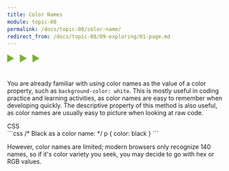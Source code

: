 ```yaml
---
title: Color Names
module: topic-08
permalink: /docs/topic-08/color-name/
redirect_from: /docs/topic-08/09-exploring/01-page.md
---
```


<img src="./../../../img/arrow-divider.svg" style="width: 75px; border: none; margin: 0px 0 20px 0" />

You are already familiar with using color names as the value of a color property, such as `background-color: white`. This is mostly useful in coding practice and learning activities, as color names are easy to remember when developing quickly. The descriptive property of this method is also useful, as color names are usually easy to picture when looking at raw code.


<div id="code-heading">CSS</div>
```css
/* Black as a color name: */
p {
  color: black
}
```


However, color names are limited; modern browsers only recognize 140 names, so if it's color variety you seek, you may decide to go with hex or RGB values.

